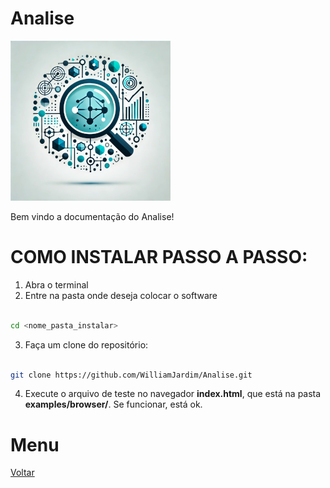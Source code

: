 # Analise
![Logo do projeto](../../../imagens/icon256x256.png)

Bem vindo a documentação do Analise!

# COMO INSTALAR PASSO A PASSO:
1. Abra o terminal
2. Entre na pasta onde deseja colocar o software
```bash

cd <nome_pasta_instalar>

```

3. Faça um clone do repositório:
```bash

git clone https://github.com/WilliamJardim/Analise.git

```

4. Execute o arquivo de teste no navegador **index.html**, que está na pasta **examples/browser/**. Se funcionar, está ok.

# Menu
[Voltar](../page.md)